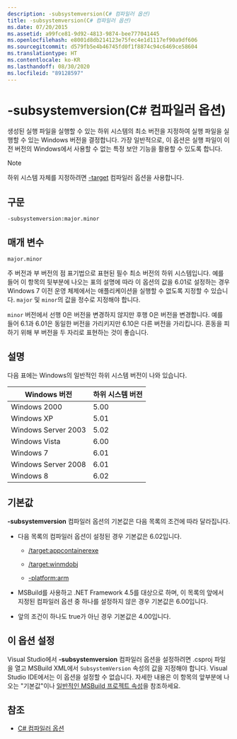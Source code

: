 ```yaml
---
description: -subsystemversion(C# 컴파일러 옵션)
title: -subsystemversion(C# 컴파일러 옵션)
ms.date: 07/20/2015
ms.assetid: a99fce81-9d92-4813-9874-bee777041445
ms.openlocfilehash: e8001d8db214123e75fec4e1d1117ef90a9df606
ms.sourcegitcommit: d579fb5e4b46745fd0f1f8874c94c6469ce58604
ms.translationtype: HT
ms.contentlocale: ko-KR
ms.lasthandoff: 08/30/2020
ms.locfileid: "89128597"
---
```

# <a name="-subsystemversion-c-compiler-options"></a>-subsystemversion(C# 컴파일러 옵션)

생성된 실행 파일을 실행할 수 있는 하위 시스템의 최소 버전을 지정하여 실행 파일을 실행할 수 있는 Windows 버전을 결정합니다. 가장 일반적으로, 이 옵션은 실행 파일이 이전 버전의 Windows에서 사용할 수 없는 특정 보안 기능을 활용할 수 있도록 합니다.

> [!NOTE]
> 하위 시스템 자체를 지정하려면 [-target](./target-compiler-option.md) 컴파일러 옵션을 사용합니다.

## <a name="syntax"></a>구문

```console
-subsystemversion:major.minor
```

## <a name="parameters"></a>매개 변수

`major.minor`

주 버전과 부 버전의 점 표기법으로 표현된 필수 최소 버전의 하위 시스템입니다. 예를 들어 이 항목의 뒷부분에 나오는 표의 설명에 따라 이 옵션의 값을 6.01로 설정하는 경우 Windows 7 이전 운영 체제에서는 애플리케이션을 실행할 수 없도록 지정할 수 있습니다. `major` 및 `minor`의 값을 정수로 지정해야 합니다.

`minor` 버전에서 선행 0은 버전을 변경하지 않지만 후행 0은 버전을 변경합니다. 예를 들어 6.1과 6.01은 동일한 버전을 가리키지만 6.10은 다른 버전을 가리킵니다. 혼동을 피하기 위해 부 버전을 두 자리로 표현하는 것이 좋습니다.

## <a name="remarks"></a>설명

다음 표에는 Windows의 일반적인 하위 시스템 버전이 나와 있습니다.

|Windows 버전|하위 시스템 버전|
|---------------------|-----------------------|
|Windows 2000|5.00|
|Windows XP|5.01|
|Windows Server 2003|5.02|
|Windows Vista|6.00|
|Windows 7|6.01|
|Windows Server 2008|6.01|
|Windows 8|6.02|

## <a name="default-values"></a>기본값

**-subsystemversion** 컴파일러 옵션의 기본값은 다음 목록의 조건에 따라 달라집니다.

- 다음 목록의 컴파일러 옵션이 설정된 경우 기본값은 6.02입니다.

  - [/target:appcontainerexe](./target-appcontainerexe-compiler-option.md)

  - [/target:winmdobj](./target-winmdobj-compiler-option.md)

  - [-platform:arm](./platform-compiler-option.md)

- MSBuild를 사용하고 .NET Framework 4.5를 대상으로 하며, 이 목록의 앞에서 지정된 컴파일러 옵션 중 하나를 설정하지 않은 경우 기본값은 6.00입니다.

- 앞의 조건이 하나도 true가 아닌 경우 기본값은 4.00입니다.

## <a name="setting-this-option"></a>이 옵션 설정

Visual Studio에서 **-subsystemversion** 컴파일러 옵션을 설정하려면 .csproj 파일을 열고 MSBuild XML에서 `SubsystemVersion` 속성의 값을 지정해야 합니다. Visual Studio IDE에서는 이 옵션을 설정할 수 없습니다. 자세한 내용은 이 항목의 앞부분에 나오는 "기본값"이나 [일반적인 MSBuild 프로젝트 속성](/visualstudio/msbuild/common-msbuild-project-properties)을 참조하세요.

## <a name="see-also"></a>참조

- [C# 컴파일러 옵션](./index.md)
